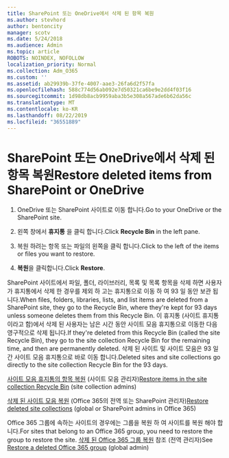 ```yaml
---
title: SharePoint 또는 OneDrive에서 삭제 된 항목 복원
ms.author: stevhord
author: bentoncity
manager: scotv
ms.date: 5/24/2018
ms.audience: Admin
ms.topic: article
ROBOTS: NOINDEX, NOFOLLOW
localization_priority: Normal
ms.collection: Adm_O365
ms.custom: ''
ms.assetid: ab29939b-37fe-4007-aae3-26fa6d2f57fa
ms.openlocfilehash: 588c774d56ab092e7d50321ca6be9e2dd4f03f16
ms.sourcegitcommit: 1d98db8acb9959aba3b5e308a567ade6b62da56c
ms.translationtype: MT
ms.contentlocale: ko-KR
ms.lasthandoff: 08/22/2019
ms.locfileid: "36551889"
---
```

# <a name="restore-deleted-items-from-sharepoint-or-onedrive"></a><span data-ttu-id="77a46-102">SharePoint 또는 OneDrive에서 삭제 된 항목 복원</span><span class="sxs-lookup"><span data-stu-id="77a46-102">Restore deleted items from SharePoint or OneDrive</span></span>

1. <span data-ttu-id="77a46-103">OneDrive 또는 SharePoint 사이트로 이동 합니다.</span><span class="sxs-lookup"><span data-stu-id="77a46-103">Go to your OneDrive or the SharePoint site.</span></span>
    
2. <span data-ttu-id="77a46-104">왼쪽 창에서 **휴지통** 을 클릭 합니다.</span><span class="sxs-lookup"><span data-stu-id="77a46-104">Click **Recycle Bin** in the left pane.</span></span> 
    
3. <span data-ttu-id="77a46-105">복원 하려는 항목 또는 파일의 왼쪽을 클릭 합니다.</span><span class="sxs-lookup"><span data-stu-id="77a46-105">Click to the left of the items or files you want to restore.</span></span>
    
4. <span data-ttu-id="77a46-106">**복원**을 클릭합니다.</span><span class="sxs-lookup"><span data-stu-id="77a46-106">Click **Restore**.</span></span> 
    
<span data-ttu-id="77a46-107">SharePoint 사이트에서 파일, 폴더, 라이브러리, 목록 및 목록 항목을 삭제 하면 사용자가 휴지통에서 삭제 한 경우를 제외 하 고는 휴지통으로 이동 하 여 93 일 동안 보관 됩니다.</span><span class="sxs-lookup"><span data-stu-id="77a46-107">When files, folders, libraries, lists, and list items are deleted from a SharePoint site, they go to the Recycle Bin, where they're kept for 93 days unless someone deletes them from this Recycle Bin.</span></span> <span data-ttu-id="77a46-108">이 휴지통 (사이트 휴지통 이라고 함)에서 삭제 된 사용자는 남은 시간 동안 사이트 모음 휴지통으로 이동한 다음 영구적으로 삭제 됩니다.</span><span class="sxs-lookup"><span data-stu-id="77a46-108">If they're deleted from this Recycle Bin (called the site Recycle Bin), they go to the site collection Recycle Bin for the remaining time, and then are permanently deleted.</span></span> <span data-ttu-id="77a46-109">삭제 된 사이트 및 사이트 모음은 93 일간 사이트 모음 휴지통으로 바로 이동 합니다.</span><span class="sxs-lookup"><span data-stu-id="77a46-109">Deleted sites and site collections go directly to the site collection Recycle Bin for the 93 days.</span></span>
  
<span data-ttu-id="77a46-110">[사이트 모음 휴지통의 항목 복원](https://go.microsoft.com/fwlink/?linkid=867800) (사이트 모음 관리자)</span><span class="sxs-lookup"><span data-stu-id="77a46-110">[Restore items in the site collection Recycle Bin](https://go.microsoft.com/fwlink/?linkid=867800) (site collection admins)</span></span> 
  
<span data-ttu-id="77a46-111">[삭제 된 사이트 모음 복원](https://go.microsoft.com/fwlink/?linkid=867660) (Office 365의 전역 또는 SharePoint 관리자)</span><span class="sxs-lookup"><span data-stu-id="77a46-111">[Restore deleted site collections](https://go.microsoft.com/fwlink/?linkid=867660) (global or SharePoint admins in Office 365)</span></span> 
  
<span data-ttu-id="77a46-112">Office 365 그룹에 속하는 사이트의 경우에는 그룹을 복원 하 여 사이트를 복원 해야 합니다.</span><span class="sxs-lookup"><span data-stu-id="77a46-112">For sites that belong to an Office 365 group, you need to restore the group to restore the site.</span></span> <span data-ttu-id="77a46-113">[삭제 된 Office 365 그룹 복원](https://go.microsoft.com/fwlink/?linkid=867802) 참조 (전역 관리자)</span><span class="sxs-lookup"><span data-stu-id="77a46-113">See [Restore a deleted Office 365 group](https://go.microsoft.com/fwlink/?linkid=867802) (global admin)</span></span> 
  

